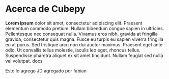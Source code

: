 # Acerca de Cubepy

**Lorem ipsum** dolor sit amet, consectetur adipiscing elit. Praesent elementum commodo pretium. Nullam bibendum congue sapien in ultricies. Pellentesque nec consequat nulla. Vivamus eros nibh, gravida at fringilla gravida, consectetur quis magna. Fusce eu turpis eu sapien viverra fringilla eu at purus. Sed tristique arcu non dui auctor maximus. Praesent eget ante odio. Ut convallis tellus molestie, iaculis leo eget, rhoncus tellus. Suspendisse pharetra aliquet ex sit amet tincidunt. Nullam feugiat sed nulla vel volutpat. docs


Esto lo agrego JD
agregado por fabian



<!--stackedit_data:
eyJoaXN0b3J5IjpbLTI0MzgyMDMyOCwxNDIyMTc0NDA2LC0xMz
AzNDA0NTE4LDQ2NjIyNDI2MCw5MDE1MzgwOTYsMjY4MjE0NjM2
XX0=
-->